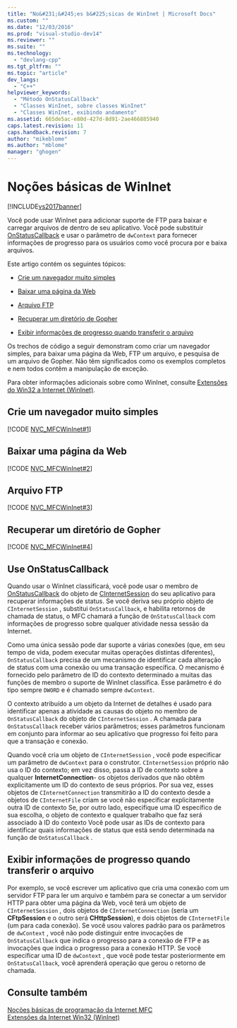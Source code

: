 ```yaml
---
title: "No&#231;&#245;es b&#225;sicas de WinInet | Microsoft Docs"
ms.custom: ""
ms.date: "12/03/2016"
ms.prod: "visual-studio-dev14"
ms.reviewer: ""
ms.suite: ""
ms.technology: 
  - "devlang-cpp"
ms.tgt_pltfrm: ""
ms.topic: "article"
dev_langs: 
  - "C++"
helpviewer_keywords: 
  - "Método OnStatusCallback"
  - "Classes WinInet, sobre classes WinInet"
  - "Classes WinInet, exibindo andamento"
ms.assetid: 665de5ac-e80d-427d-8d91-2ae466885940
caps.latest.revision: 11
caps.handback.revision: 7
author: "mikeblome"
ms.author: "mblome"
manager: "ghogen"
---
```

# No&#231;&#245;es b&#225;sicas de WinInet
[!INCLUDE[vs2017banner](../assembler/inline/includes/vs2017banner.md)]

Você pode usar WinInet para adicionar suporte de FTP para baixar e carregar arquivos de dentro de seu aplicativo.  Você pode substituir [OnStatusCallback](../Topic/CInternetSession::OnStatusCallback.md) e usar o parâmetro de `dwContext` para fornecer informações de progresso para os usuários como você procura por e baixa arquivos.  
  
 Este artigo contém os seguintes tópicos:  
  
-   [Crie um navegador muito simples](#_core_create_a_very_simple_browser)  
  
-   [Baixar uma página da Web](#_core_download_a_web_page)  
  
-   [Arquivo FTP](#_core_ftp_a_file)  
  
-   [Recuperar um diretório de Gopher](#_core_retrieve_a_gopher_directory)  
  
-   [Exibir informações de progresso quando transferir o arquivo](#_core_display_progress_information_while_transferring_files)  
  
 Os trechos de código a seguir demonstram como criar um navegador simples, para baixar uma página da Web, FTP um arquivo, e pesquisa de um arquivo de Gopher.  Não têm significados como os exemplos completos e nem todos contêm a manipulação de exceção.  
  
 Para obter informações adicionais sobre como WinInet, consulte [Extensões do Win32 a Internet \(WinInet\)](../mfc/win32-internet-extensions-wininet.md).  
  
##  <a name="_core_create_a_very_simple_browser"></a> Crie um navegador muito simples  
 [!CODE [NVC_MFCWinInet#1](../CodeSnippet/VS_Snippets_Cpp/NVC_MFCWinInet#1)]  
  
##  <a name="_core_download_a_web_page"></a> Baixar uma página da Web  
 [!CODE [NVC_MFCWinInet#2](../CodeSnippet/VS_Snippets_Cpp/NVC_MFCWinInet#2)]  
  
##  <a name="_core_ftp_a_file"></a> Arquivo FTP  
 [!CODE [NVC_MFCWinInet#3](../CodeSnippet/VS_Snippets_Cpp/NVC_MFCWinInet#3)]  
  
##  <a name="_core_retrieve_a_gopher_directory"></a> Recuperar um diretório de Gopher  
 [!CODE [NVC_MFCWinInet#4](../CodeSnippet/VS_Snippets_Cpp/NVC_MFCWinInet#4)]  
  
## Use OnStatusCallback  
 Quando usar o WinInet classificará, você pode usar o membro de [OnStatusCallback](../Topic/CInternetSession::OnStatusCallback.md) do objeto de [CInternetSession](../Topic/CInternetSession%20Class.md) do seu aplicativo para recuperar informações de status.  Se você deriva seu próprio objeto de `CInternetSession` , substitui `OnStatusCallback`, e habilita retornos de chamada de status, o MFC chamará a função de `OnStatusCallback` com informações de progresso sobre qualquer atividade nessa sessão da Internet.  
  
 Como uma única sessão pode dar suporte a várias conexões \(que, em seu tempo de vida, podem executar muitas operações distintas diferentes\), `OnStatusCallback` precisa de um mecanismo de identificar cada alteração de status com uma conexão ou uma transação específica.  O mecanismo é fornecido pelo parâmetro de ID do contexto determinado a muitas das funções de membro o suporte de WinInet classifica.  Esse parâmetro é do tipo sempre `DWORD` e é chamado sempre `dwContext`.  
  
 O contexto atribuído a um objeto da Internet de detalhes é usado para identificar apenas a atividade as causas do objeto no membro de `OnStatusCallback` do objeto de `CInternetSession` .  A chamada para `OnStatusCallback` receber vários parâmetros; esses parâmetros funcionam em conjunto para informar ao seu aplicativo que progresso foi feito para que a transação e conexão.  
  
 Quando você cria um objeto de `CInternetSession` , você pode especificar um parâmetro de `dwContext` para o construtor.  `CInternetSession` próprio não usa o ID do contexto; em vez disso, passa a ID de contexto sobre a qualquer **InternetConnection**\- os objetos derivados que não obtêm explicitamente um ID do contexto de seus próprios.  Por sua vez, esses objetos de `CInternetConnection` transmitirão a ID do contexto desde a objetos de `CInternetFile` criam se você não especificar explicitamente outra ID de contexto  Se, por outro lado, especifique uma ID específico de sua escolha, o objeto de contexto e qualquer trabalho que faz será associado à ID do contexto  Você pode usar as IDs de contexto para identificar quais informações de status que está sendo determinada na função de `OnStatusCallback` .  
  
##  <a name="_core_display_progress_information_while_transferring_files"></a> Exibir informações de progresso quando transferir o arquivo  
 Por exemplo, se você escrever um aplicativo que cria uma conexão com um servidor FTP para ler um arquivo e também para se conectar a um servidor HTTP para obter uma página da Web, você terá um objeto de `CInternetSession` , dois objetos de `CInternetConnection` \(seria um **CFtpSession** e o outro será **CHttpSession**\), e dois objetos de `CInternetFile` \(um para cada conexão\).  Se você usou valores padrão para os parâmetros de `dwContext` , você não pode distinguir entre invocações de `OnStatusCallback` que indica o progresso para a conexão de FTP e as invocações que indica o progresso para a conexão HTTP.  Se você especificar uma ID de `dwContext` , que você pode testar posteriormente em `OnStatusCallback`, você aprenderá operação que gerou o retorno de chamada.  
  
## Consulte também  
 [Noções básicas de programação da Internet MFC](../mfc/mfc-internet-programming-basics.md)   
 [Extensões da Internet Win32 \(WinInet\)](../mfc/win32-internet-extensions-wininet.md)